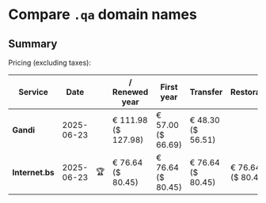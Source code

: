 # Compare `.qa` domain names

## Summary

Pricing (excluding taxes):

| Service | Date |  | / Renewed year | First year | Transfer | Restoration |
|--|--|--|--|--|--|--|
| **Gandi** | 2025-06-23 |  | € 111.98<br>($ 127.98) | € 57.00<br>($ 66.69) | € 48.30<br>($ 56.51) |  |
| **Internet.bs** | 2025-06-23 | 🏆 | € 76.64<br>($ 80.45) | € 76.64<br>($ 80.45) | € 76.64<br>($ 80.45) | € 76.64<br>($ 80.45) |
